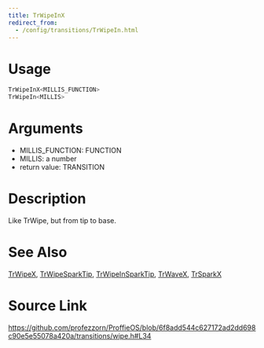 ```yaml
---
title: TrWipeInX
redirect_from:
  - /config/transitions/TrWipeIn.html
---
```


# Usage
```cpp
TrWipeInX<MILLIS_FUNCTION>
TrWipeIn<MILLIS>
```

# Arguments
 * MILLIS_FUNCTION: FUNCTION
 * MILLIS: a number
 * return value: TRANSITION

# Description
Like TrWipe, but from tip to base.

# See Also
[TrWipeX](/config/transitions/TrWipeX.html), [TrWipeSparkTip](/config/transitions/TrWipeSparkTip.html), [TrWipeInSparkTip](/config/transitions/TrWipeInSparkTip.html), [TrWaveX](/config/transitions/TrWaveX.html), [TrSparkX](/config/transitions/TrSparkX.html)

# Source Link
https://github.com/profezzorn/ProffieOS/blob/6f8add544c627172ad2dd698c90e5e55078a420a/transitions/wipe.h#L34
